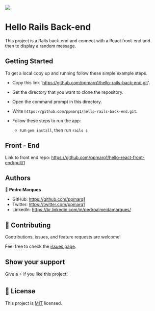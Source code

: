 ![](https://img.shields.io/badge/Microverse-blueviolet)

# Hello Rails Back-end

This project is a Rails back-end and connect with a React front-end and then to display a random message.

## Getting Started
To get a local copy up and running follow these simple example steps.

- Copy this link `https://github.com/ppmarq1/hello-rails-back-end.git'.
- Get the directory that you want to clone the repository.
- Open the command prompt in this directory.
- Write `https://github.com/ppmarq1/hello-rails-back-end.git`.


- Follow these steps to run the app:
  - run `gem install`, then run `rails s`

## Front - End

Link to front end repo: https://github.com/ppmarq1/hello-react-front-end/pull/1


## Authors

👤 **Pedro Marques**

- GitHub: https://github.com/ppmarq1
- Twitter: https://twitter.com/ppmarq1
- LinkedIn: https://br.linkedin.com/in/pedroalmeidamarques/

## 🤝 Contributing

Contributions, issues, and feature requests are welcome!

Feel free to check the [issues page](https://github.com/ppmarq1/hello-rails-back-end/issues).

## Show your support

Give a ⭐️ if you like this project!


## 📝 License

This project is [MIT](./MIT.md) licensed.

